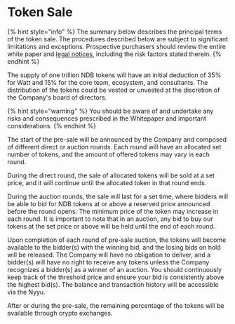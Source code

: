 # Token Sale

{% hint style="info" %}
The summary below describes the principal terms of the token sale. The procedures described below are subject to significant limitations and exceptions. Prospective purchasers should review the entire white paper and [legal notices](https://app.gitbook.com/s/nScgmMWPOd6VcS1gRvS2/), including the risk factors stated therein.
{% endhint %}

The supply of one trillion NDB tokens will have an initial deduction of 35% for Watt and 15% for the core team, ecosystem, and consultants. The distribution of the tokens could be vested or unvested at the discretion of the Company's board of directors.

{% hint style="warning" %}
You should be aware of and undertake any risks and consequences prescribed in the Whitepaper and important considerations.
{% endhint %}

The start of the pre-sale will be announced by the Company and composed of different direct or auction rounds. Each round will have an allocated set number of tokens, and the amount of offered tokens may vary in each round.

During the direct round, the sale of allocated tokens will be sold at a set price, and it will continue until the allocated token in that round ends.

During the auction rounds, the sale will last for a set time, where bidders will be able to bid for NDB tokens at or above a reserved price announced before the round opens. The minimum price of the token may increase in each round. It is important to note that in an auction, any bid to buy our tokens at the set price or above will be held until the end of each round.

Upon completion of each round of pre-sale auction, the tokens will become available to the bidder(s) with the winning bid, and the losing bids on hold will be released. The Company will have no obligation to deliver, and a bidder(s) will have no right to receive any tokens unless the Company recognizes a bidder(s) as a winner of an auction. You should continuously keep track of the threshold price and ensure your bid is consistently above the highest bid(s). The balance and transaction history will be accessible via the Nyyu.

After or during the pre-sale, the remaining percentage of the tokens will be available through crypto exchanges.
